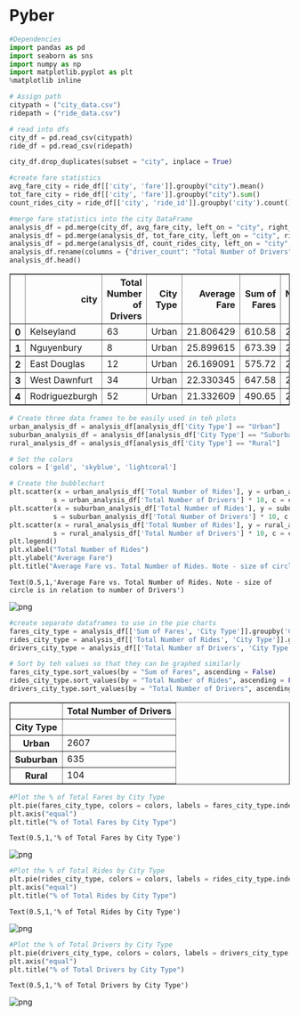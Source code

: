 
# Pyber


```python
#Dependencies
import pandas as pd
import seaborn as sns
import numpy as np
import matplotlib.pyplot as plt
%matplotlib inline
```


```python
# Assign path
citypath = ("city_data.csv")
ridepath = ("ride_data.csv")
```


```python
# read into dfs
city_df = pd.read_csv(citypath)
ride_df = pd.read_csv(ridepath)
```


```python
city_df.drop_duplicates(subset = "city", inplace = True)
```


```python
#create fare statistics
avg_fare_city = ride_df[['city', 'fare']].groupby("city").mean()
tot_fare_city = ride_df[['city', 'fare']].groupby("city").sum()
count_rides_city = ride_df[['city', 'ride_id']].groupby('city').count()
```


```python
#merge fare statistics into the city DataFrame
analysis_df = pd.merge(city_df, avg_fare_city, left_on = "city", right_index = True)
analysis_df = pd.merge(analysis_df, tot_fare_city, left_on = "city", right_index = True)
analysis_df = pd.merge(analysis_df, count_rides_city, left_on = "city", right_index = True)
analysis_df.rename(columns = {"driver_count": "Total Number of Drivers", "type": "City Type", "fare_x": "Average Fare", "fare_y": "Sum of Fares","ride_id": "Total Number of Rides"}, inplace = True)
analysis_df.head()
```




<div>
<style>
    .dataframe thead tr:only-child th {
        text-align: right;
    }

    .dataframe thead th {
        text-align: left;
    }

    .dataframe tbody tr th {
        vertical-align: top;
    }
</style>
<table border="1" class="dataframe">
  <thead>
    <tr style="text-align: right;">
      <th></th>
      <th>city</th>
      <th>Total Number of Drivers</th>
      <th>City Type</th>
      <th>Average Fare</th>
      <th>Sum of Fares</th>
      <th>Total Number of Rides</th>
    </tr>
  </thead>
  <tbody>
    <tr>
      <th>0</th>
      <td>Kelseyland</td>
      <td>63</td>
      <td>Urban</td>
      <td>21.806429</td>
      <td>610.58</td>
      <td>28</td>
    </tr>
    <tr>
      <th>1</th>
      <td>Nguyenbury</td>
      <td>8</td>
      <td>Urban</td>
      <td>25.899615</td>
      <td>673.39</td>
      <td>26</td>
    </tr>
    <tr>
      <th>2</th>
      <td>East Douglas</td>
      <td>12</td>
      <td>Urban</td>
      <td>26.169091</td>
      <td>575.72</td>
      <td>22</td>
    </tr>
    <tr>
      <th>3</th>
      <td>West Dawnfurt</td>
      <td>34</td>
      <td>Urban</td>
      <td>22.330345</td>
      <td>647.58</td>
      <td>29</td>
    </tr>
    <tr>
      <th>4</th>
      <td>Rodriguezburgh</td>
      <td>52</td>
      <td>Urban</td>
      <td>21.332609</td>
      <td>490.65</td>
      <td>23</td>
    </tr>
  </tbody>
</table>
</div>




```python
# Create three data frames to be easily used in teh plots
urban_analysis_df = analysis_df[analysis_df['City Type'] == "Urban"]
suburban_analysis_df = analysis_df[analysis_df['City Type'] == "Suburban"]
rural_analysis_df = analysis_df[analysis_df['City Type'] == "Rural"]
```


```python
# Set the colors
colors = ['gold', 'skyblue', 'lightcoral']
```


```python
# Create the bubblechart
plt.scatter(x = urban_analysis_df['Total Number of Rides'], y = urban_analysis_df['Average Fare'], 
           s = urban_analysis_df['Total Number of Drivers'] * 10, c = colors[0], label = "Urban")
plt.scatter(x = suburban_analysis_df['Total Number of Rides'], y = suburban_analysis_df['Average Fare'],
           s = suburban_analysis_df['Total Number of Drivers'] * 10, c = colors[1], label = "Suburban")
plt.scatter(x = rural_analysis_df['Total Number of Rides'], y = rural_analysis_df['Average Fare'],
           s = rural_analysis_df['Total Number of Drivers'] * 10, c = colors[2], label = "Rural")
plt.legend()
plt.xlabel("Total Number of Rides")
plt.ylabel("Average Fare")
plt.title("Average Fare vs. Total Number of Rides. Note - size of circle is in relation to number of Drivers")
```




    Text(0.5,1,'Average Fare vs. Total Number of Rides. Note - size of circle is in relation to number of Drivers')




![png](output_9_1.png)



```python
#create separate dataframes to use in the pie charts
fares_city_type = analysis_df[['Sum of Fares', 'City Type']].groupby('City Type').sum()
rides_city_type = analysis_df[['Total Number of Rides', 'City Type']].groupby('City Type').sum()
drivers_city_type = analysis_df[['Total Number of Drivers', 'City Type']].groupby('City Type').sum()
```


```python
# Sort by teh values so that they can be graphed similarly
fares_city_type.sort_values(by = "Sum of Fares", ascending = False)
rides_city_type.sort_values(by = "Total Number of Rides", ascending = False)
drivers_city_type.sort_values(by = "Total Number of Drivers", ascending = False)
```




<div>
<style>
    .dataframe thead tr:only-child th {
        text-align: right;
    }

    .dataframe thead th {
        text-align: left;
    }

    .dataframe tbody tr th {
        vertical-align: top;
    }
</style>
<table border="1" class="dataframe">
  <thead>
    <tr style="text-align: right;">
      <th></th>
      <th>Total Number of Drivers</th>
    </tr>
    <tr>
      <th>City Type</th>
      <th></th>
    </tr>
  </thead>
  <tbody>
    <tr>
      <th>Urban</th>
      <td>2607</td>
    </tr>
    <tr>
      <th>Suburban</th>
      <td>635</td>
    </tr>
    <tr>
      <th>Rural</th>
      <td>104</td>
    </tr>
  </tbody>
</table>
</div>




```python
#Plot the % of Total Fares by City Type
plt.pie(fares_city_type, colors = colors, labels = fares_city_type.index, autopct = "%1.1f%%", startangle = 90)
plt.axis("equal")
plt.title("% of Total Fares by City Type")
```




    Text(0.5,1,'% of Total Fares by City Type')




![png](output_12_1.png)



```python
#Plot the % of Total Rides by City Type
plt.pie(rides_city_type, colors = colors, labels = rides_city_type.index, autopct = "%1.1f%%", startangle = 90)
plt.axis("equal")
plt.title("% of Total Rides by City Type")
```




    Text(0.5,1,'% of Total Rides by City Type')




![png](output_13_1.png)



```python
#Plot the % of Total Drivers by City Type
plt.pie(drivers_city_type, colors = colors, labels = drivers_city_type.index, autopct = "%1.1f%%", startangle = 90)
plt.axis("equal")
plt.title("% of Total Drivers by City Type")
```




    Text(0.5,1,'% of Total Drivers by City Type')




![png](output_14_1.png)

